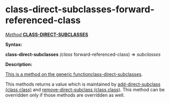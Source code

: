 class-direct-subclasses-forward-referenced-class
================================================

[*Method* **CLASS-DIRECT-SUBCLASSES**]()

**Syntax:**

**class-direct-subclasses** *(class* forward-referenced-class) => *subclasses*

**Description:**

[This is a method on the generic function]()[class-direct-subclasses](class-direct-subclasses.md).

This methods returns a value which is maintained by [add-direct-subclass (class class)](add-direct-subclass-class-class.md) and [remove-direct-subclass (class class)](remove-direct-subclass-class-class.md). This method can be overridden only if those methods are overridden as well.
